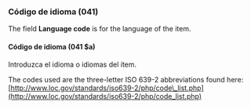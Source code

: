 ### Código de idioma (041)

The field **Language code** is for the language of the item.

#### Código de idioma (041 $a)

Introduzca el idioma o idiomas del ítem.

The codes used are the three-letter ISO 639-2 abbreviations found here: [http://www.loc.gov/standards/iso639-2/php/code\_list.php](http://www.loc.gov/standards/iso639-2/php/code_list.php)
